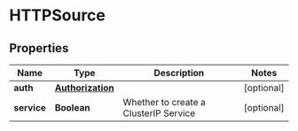 

# HTTPSource


## Properties

Name | Type | Description | Notes
------------ | ------------- | ------------- | -------------
**auth** | [**Authorization**](Authorization.md) |  |  [optional]
**service** | **Boolean** | Whether to create a ClusterIP Service |  [optional]




